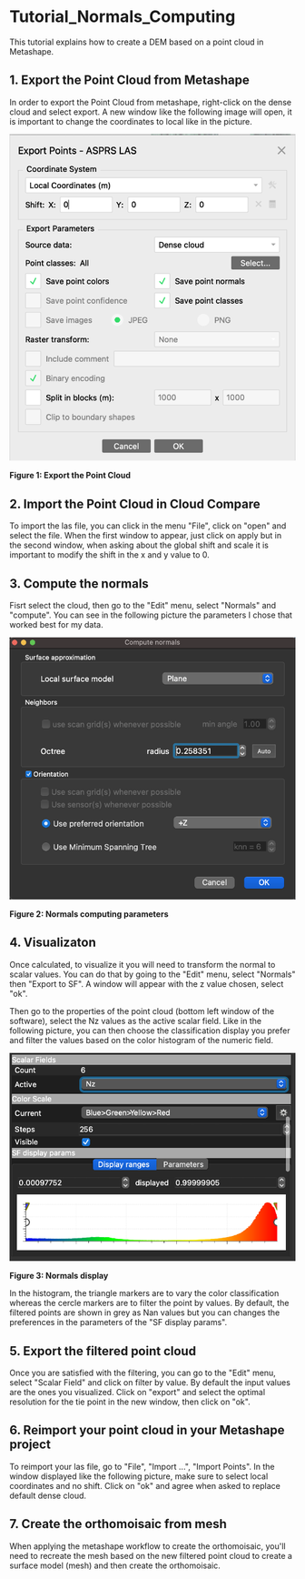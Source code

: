 # Tutorial_Normals_Computing

This tutorial explains how to create a DEM based on a point cloud in Metashape. 

## 1. Export the Point Cloud from Metashape

In order to export the Point Cloud from metashape, right-click on the dense cloud and select export. A new window like the following image will open, it is important to change the coordinates to local like in the picture. 

![Figure 1: Export the Point Cloud](Export_PC.png)

**Figure 1: Export the Point Cloud**

## 2. Import the Point Cloud in Cloud Compare 

To import the las file, you can click in the menu "File", click on "open" and select the file. When the first window to appear, just click on apply but in the second window, when asking about the global shift and scale it is important to modify the shift in the x and y value to 0. 

## 3. Compute the normals 

Fisrt select the cloud, then go to the "Edit" menu, select "Normals" and "compute". You can see in the following picture the parameters I chose that worked best for my data. 

![Figure 2: Normals computing parameters](Normals_Computing_Parameters.png)

**Figure 2: Normals computing parameters**

## 4. Visualizaton 

Once calculated, to visualize it you will need to transform the normal to scalar values. You can do that by going to the "Edit" menu, select "Normals" then "Export to SF". A window will appear with the z value chosen, select "ok". 

Then go to the properties of the point cloud (bottom left window of the software), select the Nz values as the active scalar field. Like in the following picture, you can then choose the classification display you prefer and filter the values based on the color histogram of the numeric field. 

![Figure 3: Normals display](Normals_Display.png)

**Figure 3: Normals display**

In the histogram, the triangle markers are to vary the color classification whereas the cercle markers are to filter the point by values. By default, the filtered points are shown in grey as Nan values but you can changes the preferences in the parameters of the "SF display params".

## 5. Export the filtered point cloud

Once you are satisfied with the filtering, you can go to the "Edit" menu, select "Scalar Field" and click on filter by value. By default the input values are the ones you visualized. Click on "export" and select the optimal resolution for the tie point in the new window, then click on "ok".


## 6. Reimport your point cloud in your Metashape project 

To reimport your las file, go to "File", "Import ...", "Import Points". In the window displayed like the following picture, make sure to select local coordinates and no shift. Click on "ok" and agree when asked to replace default dense cloud. 

## 7. Create the orthomoisaic from mesh 

When applying the metashape workflow to create the orthomoisaic, you'll need to recreate the mesh based on the new filtered point cloud to create a surface model (mesh) and then create the orthomoisaic. 
